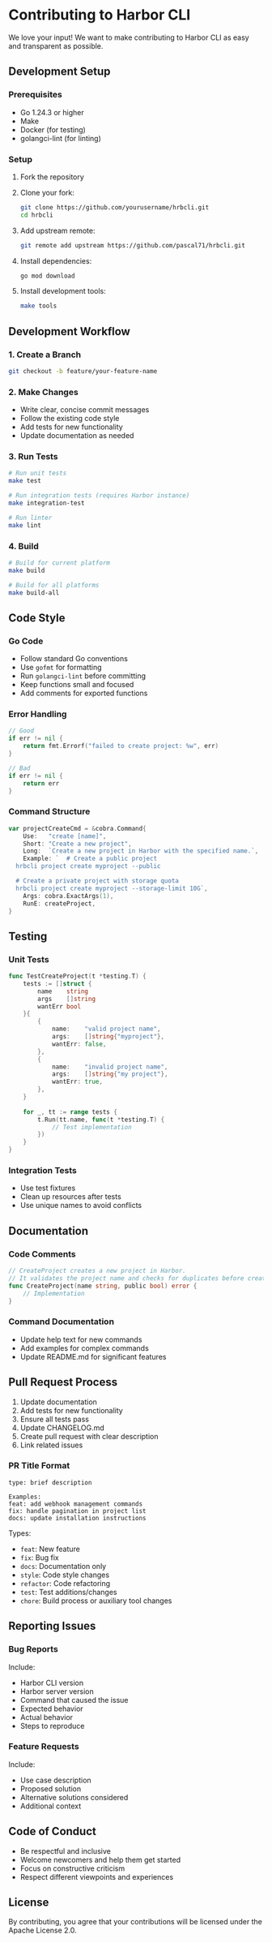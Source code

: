 # Contributing to Harbor CLI

We love your input! We want to make contributing to Harbor CLI as easy and transparent as possible.

## Development Setup

### Prerequisites

- Go 1.24.3 or higher
- Make
- Docker (for testing)
- golangci-lint (for linting)

### Setup

1. Fork the repository
2. Clone your fork:
   ```bash
   git clone https://github.com/yourusername/hrbcli.git
   cd hrbcli
   ```

3. Add upstream remote:
   ```bash
   git remote add upstream https://github.com/pascal71/hrbcli.git
   ```

4. Install dependencies:
   ```bash
   go mod download
   ```

5. Install development tools:
   ```bash
   make tools
   ```

## Development Workflow

### 1. Create a Branch

```bash
git checkout -b feature/your-feature-name
```

### 2. Make Changes

- Write clear, concise commit messages
- Follow the existing code style
- Add tests for new functionality
- Update documentation as needed

### 3. Run Tests

```bash
# Run unit tests
make test

# Run integration tests (requires Harbor instance)
make integration-test

# Run linter
make lint
```

### 4. Build

```bash
# Build for current platform
make build

# Build for all platforms
make build-all
```

## Code Style

### Go Code

- Follow standard Go conventions
- Use `gofmt` for formatting
- Run `golangci-lint` before committing
- Keep functions small and focused
- Add comments for exported functions

### Error Handling

```go
// Good
if err != nil {
    return fmt.Errorf("failed to create project: %w", err)
}

// Bad
if err != nil {
    return err
}
```

### Command Structure

```go
var projectCreateCmd = &cobra.Command{
    Use:   "create [name]",
    Short: "Create a new project",
    Long:  `Create a new project in Harbor with the specified name.`,
    Example: `  # Create a public project
  hrbcli project create myproject --public

  # Create a private project with storage quota
  hrbcli project create myproject --storage-limit 10G`,
    Args: cobra.ExactArgs(1),
    RunE: createProject,
}
```

## Testing

### Unit Tests

```go
func TestCreateProject(t *testing.T) {
    tests := []struct {
        name    string
        args    []string
        wantErr bool
    }{
        {
            name:    "valid project name",
            args:    []string{"myproject"},
            wantErr: false,
        },
        {
            name:    "invalid project name",
            args:    []string{"my project"},
            wantErr: true,
        },
    }
    
    for _, tt := range tests {
        t.Run(tt.name, func(t *testing.T) {
            // Test implementation
        })
    }
}
```

### Integration Tests

- Use test fixtures
- Clean up resources after tests
- Use unique names to avoid conflicts

## Documentation

### Code Comments

```go
// CreateProject creates a new project in Harbor.
// It validates the project name and checks for duplicates before creation.
func CreateProject(name string, public bool) error {
    // Implementation
}
```

### Command Documentation

- Update help text for new commands
- Add examples for complex commands
- Update README.md for significant features

## Pull Request Process

1. Update documentation
2. Add tests for new functionality
3. Ensure all tests pass
4. Update CHANGELOG.md
5. Create pull request with clear description
6. Link related issues

### PR Title Format

```
type: brief description

Examples:
feat: add webhook management commands
fix: handle pagination in project list
docs: update installation instructions
```

Types:
- `feat`: New feature
- `fix`: Bug fix
- `docs`: Documentation only
- `style`: Code style changes
- `refactor`: Code refactoring
- `test`: Test additions/changes
- `chore`: Build process or auxiliary tool changes

## Reporting Issues

### Bug Reports

Include:
- Harbor CLI version
- Harbor server version
- Command that caused the issue
- Expected behavior
- Actual behavior
- Steps to reproduce

### Feature Requests

Include:
- Use case description
- Proposed solution
- Alternative solutions considered
- Additional context

## Code of Conduct

- Be respectful and inclusive
- Welcome newcomers and help them get started
- Focus on constructive criticism
- Respect different viewpoints and experiences

## License

By contributing, you agree that your contributions will be licensed under the Apache License 2.0.
